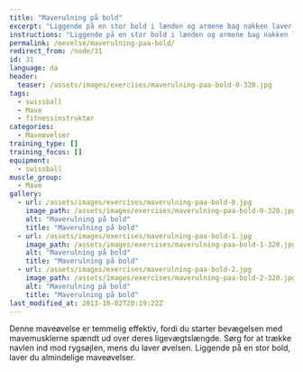 ```yaml
---
title: "Maverulning på bold"
excerpt: "Liggende på en stor bold i lænden og armene bag nakken laver du almindelige maverulninger."
instructions: "Liggende på en stor bold i lænden og armene bag nakken laver du almindelige maverulninger."
permalink: /oevelse/maverulning-paa-bold/
redirect_from: /node/31
id: 31
language: da
header:
  teaser: /assets/images/exercises/maverulning-paa-bold-0-320.jpg
tags:
  - swissball
  - Mave
  - fitnessinstruktør
categories:
  - Maveøvelser
training_type: []
training_focus: []
equipment:
  - swissball
muscle_group:
  - Mave
gallery:
  - url: /assets/images/exercises/maverulning-paa-bold-0.jpg
    image_path: /assets/images/exercises/maverulning-paa-bold-0-320.jpg
    alt: "Maverulning på bold"
    title: "Maverulning på bold"
  - url: /assets/images/exercises/maverulning-paa-bold-1.jpg
    image_path: /assets/images/exercises/maverulning-paa-bold-1-320.jpg
    alt: "Maverulning på bold"
    title: "Maverulning på bold"
  - url: /assets/images/exercises/maverulning-paa-bold-2.jpg
    image_path: /assets/images/exercises/maverulning-paa-bold-2-320.jpg
    alt: "Maverulning på bold"
    title: "Maverulning på bold"
last_modified_at: 2013-10-02T20:19:22Z
---
```


Denne maveøvelse er temmelig effektiv, fordi du starter bevægelsen med mavemusklerne spændt ud over deres ligevægtslængde. Sørg for at trække navlen ind mod rygsøjlen, mens du laver øvelsen. Liggende på en stor bold, laver du almindelige maveøvelser.
